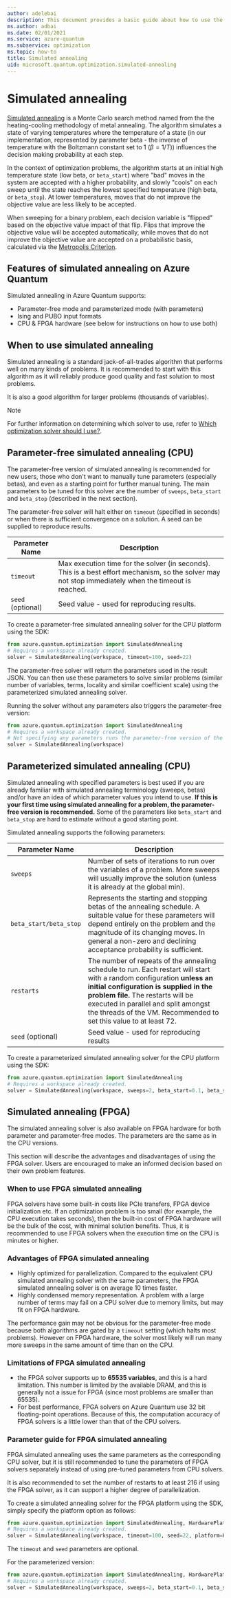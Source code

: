 ```yaml
---
author: adelebai
description: This document provides a basic guide about how to use the simulated annealing solver in Azure Quantum.
ms.author: adbai
ms.date: 02/01/2021
ms.service: azure-quantum
ms.subservice: optimization
ms.topic: how-to
title: Simulated annealing
uid: microsoft.quantum.optimization.simulated-annealing
---
```


# Simulated annealing 

[Simulated annealing](https://en.wikipedia.org/wiki/Simulated_annealing) is a Monte Carlo search method named from the the heating-cooling methodology of metal annealing. The algorithm simulates a state of varying temperatures where the temperature of a state (in our implementation, represented by parameter beta - the inverse of temperature with the Boltzmann constant set to 1 ($\beta = 1 / T$)) influences the decision making probability at each step.

In the context of optimization problems, the algorithm starts at an initial high temperature state (low beta, or `beta_start`) where "bad" moves in the system are accepted with a higher probability, and slowly "cools" on each sweep until the state reaches the lowest specified temperature (high beta, or `beta_stop`). At lower temperatures, moves that do not improve the objective value are less likely to be accepted.

When sweeping for a binary problem, each decision variable is "flipped" based on the objective value impact of that flip. Flips that improve the objective value will be accepted automatically, while moves that do not improve the objective value are accepted on a probabilistic basis, calculated via the [Metropolis Criterion](https://aip.scitation.org/doi/10.1063/1.4904889).

## Features of simulated annealing on Azure Quantum

Simulated annealing in Azure Quantum supports:

- Parameter-free mode and parameterized mode (with parameters)
- Ising and PUBO input formats
- CPU & FPGA hardware (see below for instructions on how to use both)

## When to use simulated annealing

Simulated annealing is a standard jack-of-all-trades algorithm that performs well on many kinds of problems. It is recommended to start with this algorithm as it will reliably produce good quality and fast solution to most problems.

It is also a good algorithm for larger problems (thousands of variables).

> [!NOTE]
> For further information on determining which solver to use, refer to [Which optimization solver should I use?](xref:microsoft.quantum.optimization.choose-solver).

## Parameter-free simulated annealing (CPU)

The parameter-free version of simulated annealing is recommended for new users, those who don't want to manually tune parameters (especially betas), and even as a starting point for further manual tuning. The main parameters to be tuned for this solver are the number of `sweeps`, `beta_start` and `beta_stop` (described in the next section).

The parameter-free solver will halt either on `timeout` (specified in seconds) or when there is sufficient convergence on a solution. A seed can be supplied to reproduce results. 

| Parameter Name | Description |
|----------------|-------------|
| `timeout` | Max execution time for the solver (in seconds). This is a best effort mechanism, so the solver may not stop immediately when the timeout is reached.|
| `seed` (optional) | Seed value - used for reproducing results. |

To create a parameter-free simulated annealing solver for the CPU platform using the SDK:

```python
from azure.quantum.optimization import SimulatedAnnealing
# Requires a workspace already created.
solver = SimulatedAnnealing(workspace, timeout=100, seed=22)
```

The parameter-free solver will return the parameters used in the result JSON. You can then use these parameters to solve similar problems (similar number of variables, terms, locality and similar coefficient scale) using the parameterized simulated annealing solver.

Running the solver without any parameters also triggers the parameter-free version:

```python
from azure.quantum.optimization import SimulatedAnnealing
# Requires a workspace already created.
# Not specifying any parameters runs the parameter-free version of the solver.
solver = SimulatedAnnealing(workspace)
```

## Parameterized simulated annealing (CPU)

Simulated annealing with specified parameters is best used if you are already familiar with simulated annealing terminology (sweeps, betas) and/or have an idea of which parameter values you intend to use. **If this is your first time using simulated annealing for a problem, the parameter-free version is recommended.** Some of the parameters like `beta_start` and `beta_stop` are hard to estimate without a good starting point.

Simulated annealing supports the following parameters:

| Parameter Name | Description |
|----------------|-------------|
| `sweeps`       | Number of sets of iterations to run over the variables of a problem. More sweeps will usually improve the solution (unless it is already at the global min).|
| `beta_start/beta_stop`  | Represents the starting and stopping betas of the annealing schedule. A suitable value for these parameters will depend entirely on the problem and the magnitude of its changing moves. In general a non-zero and declining acceptance probability is sufficient. |
| `restarts`              | The number of repeats of the annealing schedule to run. Each restart will start with a random configuration **unless an initial configuration is supplied in the problem file.** The restarts will be executed in parallel and split amongst the threads of the VM. Recommended to set this value to at least 72.|
| `seed` (optional)                 | Seed value - used for reproducing results |

To create a parameterized simulated annealing solver for the CPU platform using the SDK:

```python
from azure.quantum.optimization import SimulatedAnnealing
# Requires a workspace already created.
solver = SimulatedAnnealing(workspace, sweeps=2, beta_start=0.1, beta_stop=1, restarts=72, seed=22)
```

## Simulated annealing (FPGA)

The simulated annealing solver is also available on FPGA hardware for both parameter and parameter-free modes. The parameters are the same as in the CPU versions.

This section will describe the advantages and disadvantages of using the FPGA solver. Users are encouraged to make an informed decision based on their own problem features.

### When to use FPGA simulated annealing

FPGA solvers have some built-in costs like PCIe transfers, FPGA device initialization etc. If an optimization problem is too small (for example, the CPU execution takes seconds), then the built-in cost of FPGA hardware will be the bulk of the cost, with minimal solution benefits. Thus, it is recommended to use FPGA solvers when the execution time on the CPU is minutes or higher.

### Advantages of FPGA simulated annealing

- Highly optimized for parallelization. Compared to the equivalent CPU simulated annealing solver with the same parameters, the FPGA simulated annealing solver is on average 10 times faster.
- Highly condensed memory representation. A problem with a large number of terms may fail on a CPU solver due to memory limits, but may fit on FPGA hardware.

The performance gain may not be obvious for the parameter-free mode because both algorithms are gated by a `timeout` setting (which halts most problems). However on FPGA hardware, the solver most likely will run many more sweeps in the same amount of time than on the CPU.

### Limitations of FPGA simulated annealing

- the FPGA solver supports up to **65535 variables**, and this is a hard limitation. This number is limited by the available DRAM, and this is generally not a issue for FPGA (since most problems are smaller than 65535).
- For best performance, FPGA solvers on Azure Quantum use 32 bit floating-point operations. Because of this, the computation accuracy of FPGA solvers is a little lower than that of the CPU solvers.

### Parameter guide for FPGA simulated annealing

FPGA simulated annealing uses the same parameters as the corresponding CPU solver, but it is still recommended to tune the parameters of FPGA solvers separately instead of using pre-tuned parameters from CPU solvers.

It is also recommended to set the number of restarts to at least 216 if using the FPGA solver, as it can support a higher degree of parallelization.

To create a simulated annealing solver for the FPGA platform using the SDK, simply specify the platform option as follows:

```python
from azure.quantum.optimization import SimulatedAnnealing, HardwarePlatform
# Requires a workspace already created.
solver = SimulatedAnnealing(workspace, timeout=100, seed=22, platform=HardwarePlatform.FPGA)
```

The `timeout` and `seed` parameters are optional.

For the parameterized version:

```python
from azure.quantum.optimization import SimulatedAnnealing, HardwarePlatform
# Requires a workspace already created.
solver = SimulatedAnnealing(workspace, sweeps=2, beta_start=0.1, beta_stop=1, restarts=72, seed=22, platform=HardwarePlatform.FPGA)
```

